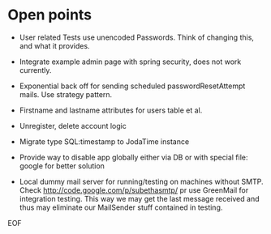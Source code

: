 Open points
===========

* User related Tests use unencoded Passwords. Think of changing this, and what it provides.

* Integrate example admin page with spring security, does not work currently.

* Exponential back off for sending scheduled passwordResetAttempt mails. Use strategy pattern.

* Firstname and lastname attributes for users table et al.

* Unregister, delete account logic

* Migrate type SQL:timestamp to JodaTime instance

* Provide way to disable app globally either via DB or with special file: google for better solution

* Local dummy mail server for running/testing on machines without SMTP. Check http://code.google.com/p/subethasmtp/
  pr use GreenMail for integration testing. This way we may get the last message received and thus may eliminate our
  MailSender stuff contained in testing.

EOF

